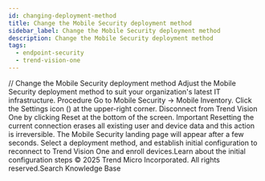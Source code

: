 ```yaml
---
id: changing-deployment-method
title: Change the Mobile Security deployment method
sidebar_label: Change the Mobile Security deployment method
description: Change the Mobile Security deployment method
tags:
  - endpoint-security
  - trend-vision-one
---
```


/*<![CDATA[*/ $('#title').html($('meta[name=map-description]').attr('content')); /*]]>*/ Change the Mobile Security deployment method Adjust the Mobile Security deployment method to suit your organization's latest IT infrastructure. Procedure Go to Mobile Security → Mobile Inventory. Click the Settings icon () at the upper-right corner. Disconnect from Trend Vision One by clicking Reset at the bottom of the screen. Important Resetting the current connection erases all existing user and device data and this action is irreversible. The Mobile Security landing page will appear after a few seconds. Select a deployment method, and establish initial configuration to reconnect to Trend Vision One and enroll devices.Learn about the initial configuration steps © 2025 Trend Micro Incorporated. All rights reserved.Search Knowledge Base